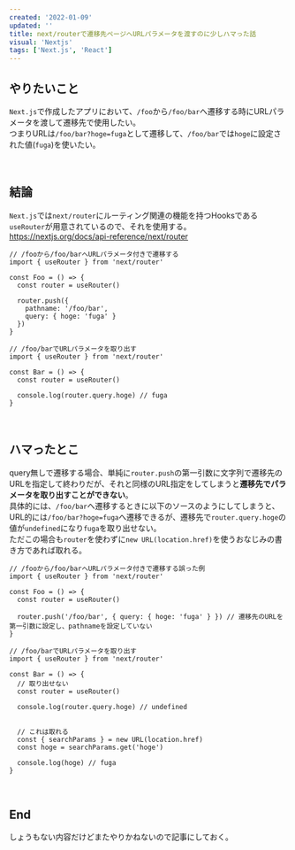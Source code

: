 ```yaml
---
created: '2022-01-09'
updated: ''
title: next/routerで遷移先ページへURLパラメータを渡すのに少しハマった話
visual: 'Nextjs'
tags: ['Next.js', 'React']
---
```


## やりたいこと

`Next.js`で作成したアプリにおいて、`/foo`から`/foo/bar`へ遷移する時にURLパラメータを渡して遷移先で使用したい。  
つまりURLは`/foo/bar?hoge=fuga`として遷移して、`/foo/bar`では`hoge`に設定された値(`fuga`)を使いたい。  

&nbsp;

## 結論

`Next.js`では`next/router`にルーティング関連の機能を持つHooksである`useRouter`が用意されているので、それを使用する。  
<https://nextjs.org/docs/api-reference/next/router>

```tsx
// /fooから/foo/barへURLパラメータ付きで遷移する
import { useRouter } from 'next/router'

const Foo = () => {
  const router = useRouter()
  
  router.push({
    pathname: '/foo/bar',
    query: { hoge: 'fuga' }
  })
}
```

```tsx
// /foo/barでURLパラメータを取り出す
import { useRouter } from 'next/router'

const Bar = () => {
  const router = useRouter()
  
  console.log(router.query.hoge) // fuga
}
```

&nbsp;

## ハマったとこ

query無しで遷移する場合、単純に`router.push`の第一引数に文字列で遷移先のURLを指定して終わりだが、それと同様のURL指定をしてしまうと**遷移先でパラメータを取り出すことができない**。  
具体的には、`/foo/bar`へ遷移するときに以下のソースのようにしてしまうと、URL的には`/foo/bar?hoge=fuga`へ遷移できるが、遷移先で`router.query.hoge`の値が`undefined`になり`fuga`を取り出せない。  
ただこの場合も`router`を使わずに`new URL(location.href)`を使うおなじみの書き方であれば取れる。

```tsx
// /fooから/foo/barへURLパラメータ付きで遷移する誤った例
import { useRouter } from 'next/router'

const Foo = () => {
  const router = useRouter()
  
  router.push('/foo/bar', { query: { hoge: 'fuga' } }) // 遷移先のURLを第一引数に設定し、pathnameを設定していない
}
```

```tsx
// /foo/barでURLパラメータを取り出す
import { useRouter } from 'next/router'

const Bar = () => {
  // 取り出せない
  const router = useRouter()

  console.log(router.query.hoge) // undefined


  // これは取れる
  const { searchParams } = new URL(location.href)
  const hoge = searchParams.get('hoge')
  
  console.log(hoge) // fuga
}
```

&nbsp;

## End

しょうもない内容だけどまたやりかねないので記事にしておく。
